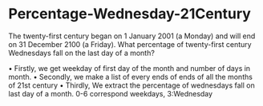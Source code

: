 # Percentage-Wednesday-21Century
The twenty-first century began on 1 January 2001 (a Monday) and will end on 31 December 2100 (a Friday). What percentage of twenty-first century Wednesdays fall on the last day of a month?

• Firstly, we get weekday of first day of the month and number of days in month.
• Secondly, we make a list of every ends of ends of all the months of 21st century
• Thirdly, We extract the percentage of wednesdays fall on last day of a month. 0-6 correspond weekdays, 3:Wednesday
